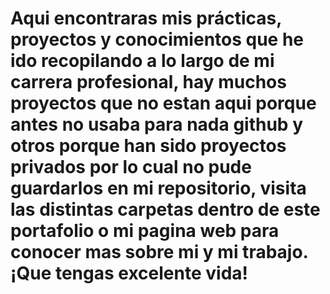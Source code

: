 # Aqui encontraras mis prácticas, proyectos y conocimientos que he ido recopilando a lo largo de mi carrera profesional, hay muchos proyectos que no estan aqui porque antes no usaba para nada github y otros porque han sido proyectos privados por lo cual no pude guardarlos en mi repositorio, visita las distintas carpetas dentro de este portafolio o mi pagina web para conocer mas sobre mi y mi trabajo. ¡Que tengas excelente vida!